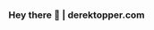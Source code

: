 ### Hey there 👋 | derektopper.com

<!--
**derektopper/derektopper** is a ✨ _special_ ✨ repository because its `README.md` (this file) appears on your GitHub profile.

Hi there! My name is Derek Topper and I am a sports data scientist. I am interested in learning more about the intersection of data and society. I am currently working on various sports analytics problems, relating to on-field player evaluation and front office side player analysis. My hobbies include mountain biking, British comedy, travelling, and trying new restaurants!



- 🔭 I’m currently working on various sports analytics problems, relating to on-field player evaluation and player value analysis.
- 🌱 I’m currently learning about casuality and experiments, as I finish up my Master's degree in data science.
- 👯 I’m looking to collaborate on any projects related to data and the world of entertainment.
- 🤔 I’m looking for help with automating processes.
- 💬 Ask me about working in sports!
- 📫 How to reach me: derektopper@gmail.com
- 😄 Pronouns: He/Him/His
- ⚡ Fun fact: I am in an online competitive trivia league and love it! 
-->
